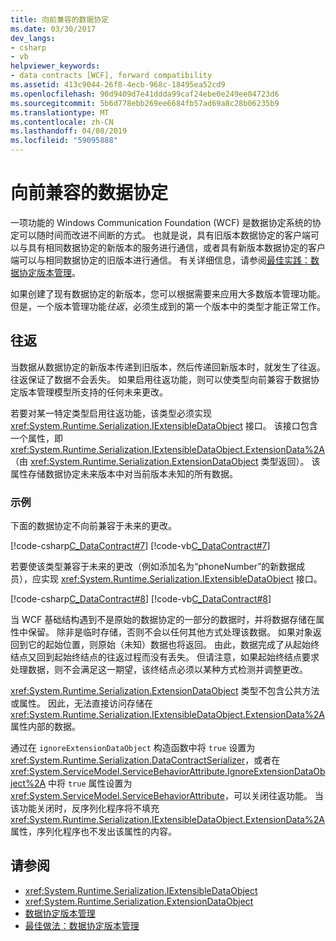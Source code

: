 ```yaml
---
title: 向前兼容的数据协定
ms.date: 03/30/2017
dev_langs:
- csharp
- vb
helpviewer_keywords:
- data contracts [WCF], forward compatibility
ms.assetid: 413c9044-26f8-4ecb-968c-18495ea52cd9
ms.openlocfilehash: 90d9409d7e41ddda99caf24ebe0e249ee04723d6
ms.sourcegitcommit: 5b6d778ebb269ee6684fb57ad69a8c28b06235b9
ms.translationtype: MT
ms.contentlocale: zh-CN
ms.lasthandoff: 04/08/2019
ms.locfileid: "59095888"
---
```

# <a name="forward-compatible-data-contracts"></a>向前兼容的数据协定
一项功能的 Windows Communication Foundation (WCF) 是数据协定系统的协定可以随时间而改进不间断的方式。 也就是说，具有旧版本数据协定的客户端可以与具有相同数据协定的新版本的服务进行通信，或者具有新版本数据协定的客户端可以与相同数据协定的旧版本进行通信。 有关详细信息，请参阅[最佳实践：数据协定版本管理](../../../../docs/framework/wcf/best-practices-data-contract-versioning.md)。  
  
 如果创建了现有数据协定的新版本，您可以根据需要来应用大多数版本管理功能。 但是，一个版本管理功能*往返*，必须生成到的第一个版本中的类型才能正常工作。  
  
## <a name="round-tripping"></a>往返  
 当数据从数据协定的新版本传递到旧版本，然后传递回新版本时，就发生了往返。 往返保证了数据不会丢失。 如果启用往返功能，则可以使类型向前兼容于数据协定版本管理模型所支持的任何未来更改。  
  
 若要对某一特定类型启用往返功能，该类型必须实现 <xref:System.Runtime.Serialization.IExtensibleDataObject> 接口。 该接口包含一个属性，即 <xref:System.Runtime.Serialization.IExtensibleDataObject.ExtensionData%2A>（由 <xref:System.Runtime.Serialization.ExtensionDataObject> 类型返回）。 该属性存储数据协定未来版本中对当前版本未知的所有数据。  
  
### <a name="example"></a>示例  
 下面的数据协定不向前兼容于未来的更改。  
  
 [!code-csharp[C_DataContract#7](../../../../samples/snippets/csharp/VS_Snippets_CFX/c_datacontract/cs/source.cs#7)]
 [!code-vb[C_DataContract#7](../../../../samples/snippets/visualbasic/VS_Snippets_CFX/c_datacontract/vb/source.vb#7)]  
  
 若要使该类型兼容于未来的更改（例如添加名为“phoneNumber”的新数据成员），应实现 <xref:System.Runtime.Serialization.IExtensibleDataObject> 接口。  
  
 [!code-csharp[C_DataContract#8](../../../../samples/snippets/csharp/VS_Snippets_CFX/c_datacontract/cs/source.cs#8)]
 [!code-vb[C_DataContract#8](../../../../samples/snippets/visualbasic/VS_Snippets_CFX/c_datacontract/vb/source.vb#8)]  
  
 当 WCF 基础结构遇到不是原始的数据协定的一部分的数据时，并将数据存储在属性中保留。 除非是临时存储，否则不会以任何其他方式处理该数据。 如果对象返回到它的起始位置，则原始（未知）数据也将返回。 由此，数据完成了从起始终结点又回到起始终结点的往返过程而没有丢失。 但请注意，如果起始终结点要求处理数据，则不会满足这一期望，该终结点必须以某种方式检测并调整更改。  
  
 <xref:System.Runtime.Serialization.ExtensionDataObject> 类型不包含公共方法或属性。 因此，无法直接访问存储在 <xref:System.Runtime.Serialization.IExtensibleDataObject.ExtensionData%2A> 属性内部的数据。  
  
 通过在 `ignoreExtensionDataObject` 构造函数中将 `true` 设置为 <xref:System.Runtime.Serialization.DataContractSerializer>，或者在 <xref:System.ServiceModel.ServiceBehaviorAttribute.IgnoreExtensionDataObject%2A> 中将 `true` 属性设置为 <xref:System.ServiceModel.ServiceBehaviorAttribute>，可以关闭往返功能。 当该功能关闭时，反序列化程序将不填充 <xref:System.Runtime.Serialization.IExtensibleDataObject.ExtensionData%2A> 属性，序列化程序也不发出该属性的内容。  
  
## <a name="see-also"></a>请参阅

- <xref:System.Runtime.Serialization.IExtensibleDataObject>
- <xref:System.Runtime.Serialization.ExtensionDataObject>
- [数据协定版本管理](../../../../docs/framework/wcf/feature-details/data-contract-versioning.md)
- [最佳做法：数据协定版本管理](../../../../docs/framework/wcf/best-practices-data-contract-versioning.md)

